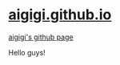 # [aigigi.github.io](https://aigigi.github.io/ "aigigi.github.io")
[aigigi's github page](https://aigigi.github.io/ "aigigi.github.io")


Hello guys!
